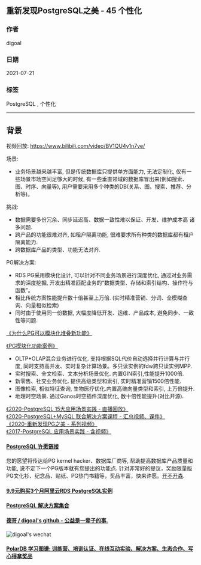 ## 重新发现PostgreSQL之美 - 45 个性化  
      
### 作者      
digoal      
      
### 日期      
2021-07-21       
      
### 标签      
PostgreSQL , 个性化       
      
----      
      
## 背景     
    
视频回放: https://www.bilibili.com/video/BV1QU4y1n7ve/  
  
场景:  
- 业务场景越来越丰富, 但是传统数据库只提供单方面能力, 无法定制化, 仅有一些场景市场空间足够大的时候, 有一些垂直领域的数据库冒出来(例如搜索、图、时序、向量等), 用户需要采用多个种类的DB(关系、图、搜索、推荐、分析等)。   
  
挑战:  
- 数据需要多份冗余、同步延迟高、数据一致性难以保证、开发、维护成本高 诸多问题.   
- 跨产品的功能很难对齐, 如租户隔离功能, 很难要求所有种类的数据库都有租户隔离能力.   
- 跨数据库产品的类型、功能无法对齐.   
  
PG解决方案:  
- RDS PG采用模块化设计, 可以针对不同业务场景进行深度优化, 通过对业务需求的深度挖掘, 开发出精准匹配业务的“数据类型、存储和索引结构、操作符与函数”。  
- 相比传统方案性能提升数十倍甚至上万倍. (实时精准营销、分词、全模糊查询、向量相似检索)  
- 同时由于使用同一份数据, 大幅度降低开发、运维、产品成本, 避免同步、一致性等问题.  
  
[《为什么PG可以模块化堆叠新功能》](../202005/20200527_06.md)      
  
[《PG模块化功能案例》](../202005/20200527_06.md)      
- OLTP+OLAP混合业务进行优化. 支持根据SQL代价自动选择并行计算与并行度, 同时支持高并发、实时复杂计算场景。多只读实例的fdw跨只读实例MPP.
- 实时搜索、全文检索、文本分析场景优化. 内置GIN索引,性能提升1000倍.
- 新零售、社交业务优化. 提供高级类型和索引, 实时精准营销1500倍性能.
- 图像检索, 相似特征查询, 生物医疗优化.内置高维向量类型和索引, 上万倍提升. 
- 地理时空场景. 通过Ganos时空插件深度优化, 数十倍性能提升(对比开源).
  
[《2020-PostgreSQL 15大应用场景实践 - 直播回放》](../202009/20200903_02.md)  
[《2020-PostgreSQL+MySQL 联合解决方案课程 - 汇总视频、课件》](../202001/20200118_02.md)  
[《2020-重新发现PG之美 - 系列视频》](../202105/20210526_02.md)  
[《2017-PostgreSQL 应用场景实践 - 含视频》](../201805/20180524_02.md)  
  
  
  
#### [PostgreSQL 许愿链接](https://github.com/digoal/blog/issues/76 "269ac3d1c492e938c0191101c7238216")
您的愿望将传达给PG kernel hacker、数据库厂商等, 帮助提高数据库产品质量和功能, 说不定下一个PG版本就有您提出的功能点. 针对非常好的提议，奖励限量版PG文化衫、纪念品、贴纸、PG热门书籍等，奖品丰富，快来许愿。[开不开森](https://github.com/digoal/blog/issues/76 "269ac3d1c492e938c0191101c7238216").  
  
  
#### [9.9元购买3个月阿里云RDS PostgreSQL实例](https://www.aliyun.com/database/postgresqlactivity "57258f76c37864c6e6d23383d05714ea")
  
  
#### [PostgreSQL 解决方案集合](https://yq.aliyun.com/topic/118 "40cff096e9ed7122c512b35d8561d9c8")
  
  
#### [德哥 / digoal's github - 公益是一辈子的事.](https://github.com/digoal/blog/blob/master/README.md "22709685feb7cab07d30f30387f0a9ae")
  
  
![digoal's wechat](../pic/digoal_weixin.jpg "f7ad92eeba24523fd47a6e1a0e691b59")
  
  
#### [PolarDB 学习图谱: 训练营、培训认证、在线互动实验、解决方案、生态合作、写心得拿奖品](https://www.aliyun.com/database/openpolardb/activity "8642f60e04ed0c814bf9cb9677976bd4")
  

